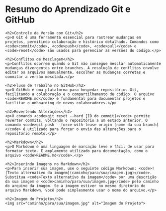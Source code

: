 <!DOCTYPE html>
<html lang="pt-BR">
<head>
    <meta charset="UTF-8">
    <meta name="viewport" content="width=device-width, initial-scale=1.0">
    <title>Resumo do Aprendizado Git e GitHub</title>
</head>
<body>
    <h1>Resumo do Aprendizado Git e GitHub</h1>

    <h2>Controle de Versão com Git</h2>
    <p>O Git é uma ferramenta essencial para rastrear mudanças em projetos, permitindo colaboração e histórico detalhado. Comandos como <code>commit</code>, <code>push</code>, <code>pull</code> e <code>reset</code> são usados para gerenciar as versões do código.</p>

    <h2>Conflitos de Mesclagem</h2>
    <p>Conflitos ocorrem quando o Git não consegue mesclar automaticamente mudanças divergentes entre branches. A resolução de conflitos envolve editar os arquivos manualmente, escolher as mudanças corretas e commitar a versão mesclada.</p>

    <h2>Fluxo de Trabalho no GitHub</h2>
    <p>O GitHub é uma plataforma para hospedar repositórios Git, facilitando a colaboração e o compartilhamento de código. O arquivo <code>README.md</code> é fundamental para documentar projetos e facilitar o onboarding de novos colaboradores.</p>

    <h2>Revertendo Alterações</h2>
    <p>O comando <code>git reset --hard [ID do commit]</code> permite reverter commits, voltando o repositório a um estado anterior. O comando <code>git push --force-with-lease origin [nome da sua branch]</code> é utilizado para forçar o envio das alterações para o repositório remoto.</p>

    <h2>Markdown</h2>
    <p>O Markdown é uma linguagem de marcação leve e fácil de usar para formatar texto. É amplamente utilizado para documentação, como o arquivo <code>README.md</code>.</p>

    <h2>Inserindo Imagens no Markdown</h2>
    <p>Para inserir sua imagem, use o seguinte código Markdown: <code>![Texto alternativo da imagem](caminho/para/sua/imagem.jpg)</code>. Substitua <code>Texto alternativo da imagem</code> por uma descrição da sua imagem e <code>caminho/para/sua/imagem.jpg</code> pelo caminho do arquivo da imagem. Se a imagem estiver no mesmo diretório do arquivo Markdown, você pode simplesmente usar o nome do arquivo.</p>

    <h2>Imagem do Projeto</h2>
    <img src="caminho/para/sua/imagem.jpg" alt="Imagem do Projeto">

</body>
</html>
